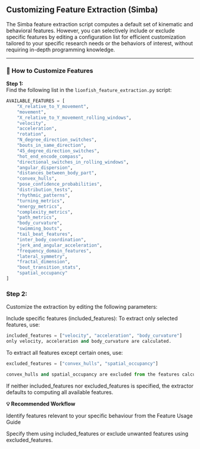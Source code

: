 



## Customizing Feature Extraction (Simba)

The Simba feature extraction script computes a default set of kinematic and behavioral features. However, you can selectively include or exclude specific features by editing a configuration list for efficient customization tailored to your specific research needs or the behaviors of interest, without requiring in-depth programming knowledge.

---

### 📌 How to Customize Features

**Step 1:**  
Find the following list in the `lionfish_feature_extraction.py` script:

```python
AVAILABLE_FEATURES = [
    "X_relative_to_Y_movement",
    "movement",
    "X_relative_to_Y_movement_rolling_windows",
    "velocity",
    "acceleration",
    "rotation",
    "N_degree_direction_switches",
    "bouts_in_same_direction",
    "45_degree_direction_switches",
    "hot_end_encode_compass",
    "directional_switches_in_rolling_windows",
    "angular_dispersion",
    "distances_between_body_part",
    "convex_hulls",
    "pose_confidence_probabilities",
    "distribution_tests",
    "rhythmic_patterns",
    "turning_metrics",
    "energy_metrics",
    "complexity_metrics",
    "path_metrics",
    "body_curvature",
    "swimming_bouts",
    "tail_beat_features",
    "inter_body_coordination",
    "jerk_and_angular_acceleration",
    "frequency_domain_features",
    "lateral_symmetry",
    "fractal_dimension",
    "bout_transition_stats",
    "spatial_occupancy"
]
```


### **Step 2:**
Customize the extraction by editing the following parameters:

Include specific features (included_features):
To extract only selected features, use:

```python
included_features = ["velocity", "acceleration", "body_curvature"]
only velocity, acceleration and body_curvature are calculated.
```
To extract all features except certain ones, use:

```python
excluded_features = ["convex_hulls", "spatial_occupancy"]

convex_hulls and spatial_occupancy are excluded from the features calculated.
```

If neither included_features nor excluded_features is specified, the extractor defaults to computing all available features.



**💡 Recommended Workflow**

Identify features relevant to your specific behaviour from the Feature Usage Guide

Specify them using included_features or exclude unwanted features using excluded_features.
